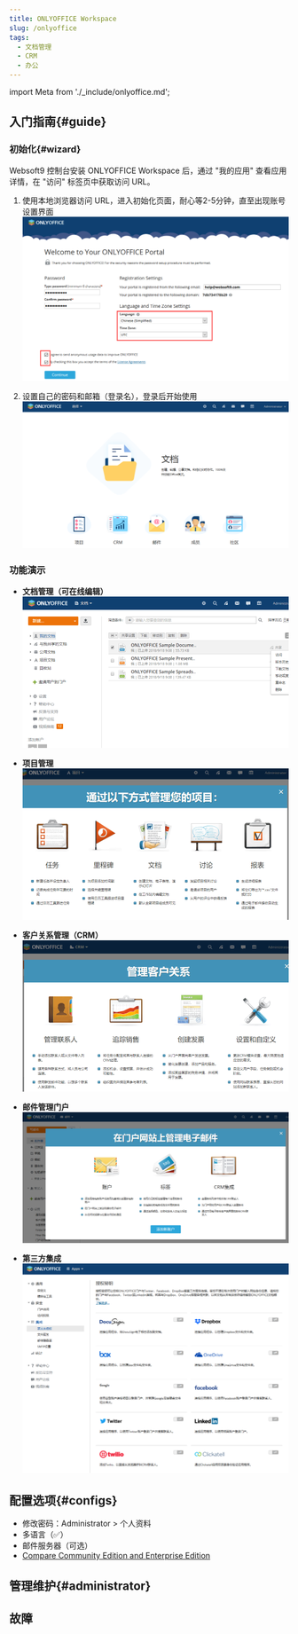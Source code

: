 ```yaml
---
title: ONLYOFFICE Workspace
slug: /onlyoffice
tags:
  - 文档管理
  - CRM
  - 办公
---
```


import Meta from './_include/onlyoffice.md';

<Meta name="meta" />

## 入门指南{#guide}

### 初始化{#wizard}

Websoft9 控制台安装 ONLYOFFICE Workspace 后，通过 "我的应用" 查看应用详情，在 "访问" 标签页中获取访问 URL。  

1. 使用本地浏览器访问 URL，进入初始化页面，耐心等2-5分钟，直至出现账号设置界面
   ![](./assets/onlyoffice-install-websoft9.png)

2. 设置自己的密码和邮箱（登录名），登录后开始使用 
   ![](./assets/onlyoffice-backend-websoft9.png)


### 功能演示

   * **文档管理（可在线编辑）**
     ![](./assets/onlyoffice-docs-websoft9.png)

   * **项目管理**
     ![](./assets/onlyoffice-pm-websoft9.png)

   * **客户关系管理（CRM）**
     ![](./assets/onlyoffice-crm-websoft9.png)

   * **邮件管理门户**
     ![](./assets/onlyoffice-function-email-websoft9.png)

   * **第三方集成**
     ![](./assets/onlyoffice-function-apps-websoft9.png)


## 配置选项{#configs}

- 修改密码：Administrator > 个人资料
- 多语言（✅）
- 邮件服务器（可选）
- [Compare Community Edition and Enterprise Edition](https://github.com/ONLYOFFICE/CommunityServer#compare-community-edition-and-enterprise-edition)

## 管理维护{#administrator}

## 故障